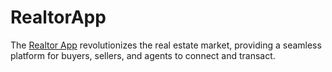 # RealtorApp
The [Realtor App](https://instantrealtorapp.com/) revolutionizes the real estate market, providing a seamless platform for buyers, sellers, and agents to connect and transact. 
